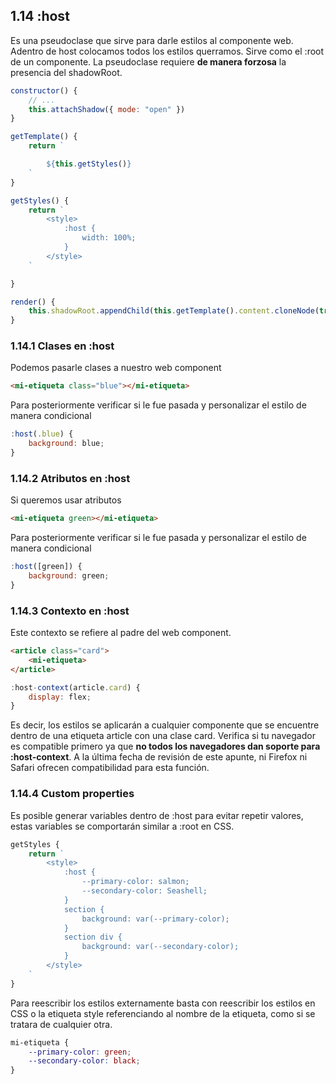 ## 1.14 :host

Es una pseudoclase que sirve para darle estilos al componente web.
Adentro de host colocamos todos los estilos querramos. Sirve como el
:root de un componente. La pseudoclase requiere **de manera forzosa** la
presencia del shadowRoot.

``` javascript
constructor() {
    // ...
    this.attachShadow({ mode: "open" })
}

getTemplate() {
    return `

        ${this.getStyles()}
    `
}

getStyles() {
    return `
        <style>
            :host {
                width: 100%;
            }
        </style>
    `

}

render() {
    this.shadowRoot.appendChild(this.getTemplate().content.cloneNode(true))
}
```

### 1.14.1 Clases en :host

Podemos pasarle clases a nuestro web component

``` html
<mi-etiqueta class="blue"></mi-etiqueta>
```

Para posteriormente verificar si le fue pasada y personalizar el estilo
de manera condicional

``` javascript
:host(.blue) {
    background: blue;
}
```

### 1.14.2 Atributos en :host

Si queremos usar atributos

``` html
<mi-etiqueta green></mi-etiqueta>
```

Para posteriormente verificar si le fue pasada y personalizar el estilo
de manera condicional

``` javascript
:host([green]) {
    background: green;
}
```

### 1.14.3 Contexto en :host

Este contexto se refiere al padre del web component.

``` html
<article class="card">
    <mi-etiqueta>
</article>
```

``` javascript
:host-context(article.card) {
    display: flex;
}
```

Es decir, los estilos se aplicarán a cualquier componente que se
encuentre dentro de una etiqueta article con una clase card. Verifica si
tu navegador es compatible primero ya que **no todos los navegadores dan
soporte para :host-context**. A la última fecha de revisión de este
apunte, ni Firefox ni Safari ofrecen compatibilidad para esta función.

### 1.14.4 Custom properties

Es posible generar variables dentro de :host para evitar repetir
valores, estas variables se comportarán similar a :root en CSS.

``` javascript
getStyles {
    return `
        <style>
            :host {
                --primary-color: salmon;
                --secondary-color: Seashell;
            }
            section {
                background: var(--primary-color);
            }
            section div {
                background: var(--secondary-color);
            }
        </style>
    `
}
```

Para reescribir los estilos externamente basta con reescribir los
estilos en CSS o la etiqueta style referenciando al nombre de la
etiqueta, como si se tratara de cualquier otra.

``` css
mi-etiqueta {
    --primary-color: green;
    --secondary-color: black;    
}
```

